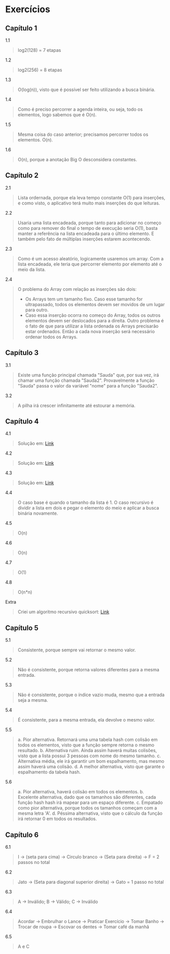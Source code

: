 # Exercícios

## Capítulo 1

1.1 
> log2(128) = 7 etapas

1.2 
> log2(256) = 8 etapas

1.3
> O(log(n)), visto que é possível ser feito utilizando a busca binária.

1.4
> Como é preciso percorrer a agenda inteira, ou seja, todo os elementos, logo sabemos que é O(n).

1.5
> Mesma coisa do caso anterior; precisamos percorrer todos os elementos. O(n).

1.6
> O(n), porque a anotação Big O desconsidera constantes. 

## Capítulo 2

2.1
> Lista ordernada, porque ela leva tempo constante O(1) para inserções, e como visto, o aplicativo terá muito mais inserções do que leituras.

2.2
> Usaria uma lista encadeada, porque tanto para adicionar no começo como para remover do final o tempo de execução seria O(1), basta manter a referência na lista encadeada para o último elemento. E também pelo fato de múltiplas inserções estarem acontecendo. 

2.3
> Como é um acesso aleatório, logicamente usaremos um array. Com a lista encadeada, ele teria que percorrer elemento por elemento até o meio da lista. 

2.4
> O problema do Array com relação as inserções são dois: 
> - Os Arrays tem um tamanho fixo. Caso esse tamanho for ultrapassado, todos os elementos devem ser movidos de um lugar para outro. 
> - Caso essa inserção ocorra no começo do Array, todos os outros elementos devem ser deslocados para a direita. 
> Outro problema é o fato de que para utilizar a lista ordenada os Arrays precisarão estar ordenados. Então a cada nova inserção será necessário ordenar todos os Arrays. 


## Capítulo 3

3.1 
> Existe uma função principal chamada "Sauda" que, por sua vez, irá chamar uma função chamada "Sauda2". Provavelmente a função "Sauda" passa o valor da variável "nome" para a função "Sauda2". 
  
3.2 
> A pilha irá crescer infinitamente até estourar a memória. 

## Capítulo 4

4.1 
> Solução em: [Link](https://github.com/iagosaito/tech-book-exercises/blob/main/entendendo-algoritmos-um-guia-para-programadores-e-outros-curiosos/4.1_recursive_sum_of_elements_in_list.go)

4.2
> Solução em: [Link](https://github.com/iagosaito/tech-book-exercises/blob/main/entendendo-algoritmos-um-guia-para-programadores-e-outros-curiosos/4.2_recursive_count_number_of_elements_in_list.go)

4.3
> Solução em: [Link](https://github.com/iagosaito/tech-book-exercises/blob/main/entendendo-algoritmos-um-guia-para-programadores-e-outros-curiosos/4.3_recursive_highest_number_in_list.go)

4.4 
> O caso base é quando o tamanho da lista é 1. O caso recursivo é dividir a lista em dois e pegar o elemento do meio e aplicar a busca binária novamente. 

4.5
> O(n)

4.6
> O(n)

4.7
> O(1)

4.8
> O(n*n)

Extra
> Criei um algoritmo recursivo quicksort: [Link](https://github.com/iagosaito/tech-book-exercises/blob/main/entendendo-algoritmos-um-guia-para-programadores-e-outros-curiosos/4.5_quicksort.go)

## Capítulo 5

5.1 
> Consistente, porque sempre vai retornar o mesmo valor.  

5.2
> Não é consistente, porque retorna valores diferentes para a mesma entrada. 

5.3
> Não é consistente, porque o índice vazio muda, mesmo que a entrada seja a mesma. 

5.4 
> É consistente, para a mesma entrada, ela devolve o mesmo valor. 

5.5
> a. Pior alternativa. Retornará uma uma tabela hash com colisão em todos os elementos, visto que a função sempre retorna o mesmo resultado. 
> b. Alternativa ruim. Ainda assim haverá muitas colisões, visto que a lista possui 3 pessoas com nome do mesmo tamanho. 
> c. Alternativa média, ele irá garantir um bom espalhamento, mas mesmo assim haverá uma colisão. 
> d. A melhor alternativa, visto que garante o espalhamento da tabela hash.

5.6 
> a. Pior alternativa, haverá colisão em todos os elementos. 
> b. Excelente alternativa, dado que os tamanhos são diferentes, cada função hash hash irá mapear para um espaço diferente. 
> c. Empatado como pior alternativa, porque todos os tamanhos começam com a mesma letra 'A'. 
> d. Péssima alternativa, visto que o cálculo da função irá retornar 0 em todos os resultados. 

## Capítulo 6

6.1 
> I -> (seta para cima) -> Circulo branco -> (Seta para direita) -> F = 2 passos no total

6.2
> Jato -> (Seta para diagonal superior direita) -> Gato = 1 passo no total

6.3
> A -> Inválido; B -> Válido; C -> Inválido

6.4
> Acordar -> Embrulhar o Lance -> Praticar Exercício -> Tomar Banho -> Trocar de roupa -> Escovar os dentes -> Tomar café da manhã

6.5
> A e C

